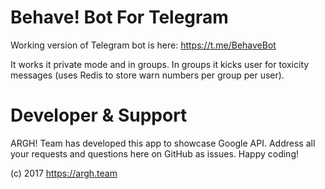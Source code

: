 # Behave! Bot For Telegram

Working version of Telegram bot is here:
https://t.me/BehaveBot

It works it private mode and in groups. In groups it kicks user for toxicity messages (uses Redis to store warn numbers per group per user).

# Developer & Support

ARGH! Team has developed this app to showcase Google API. Address all your requests and questions here on GitHub as issues. Happy coding!

(c) 2017 https://argh.team